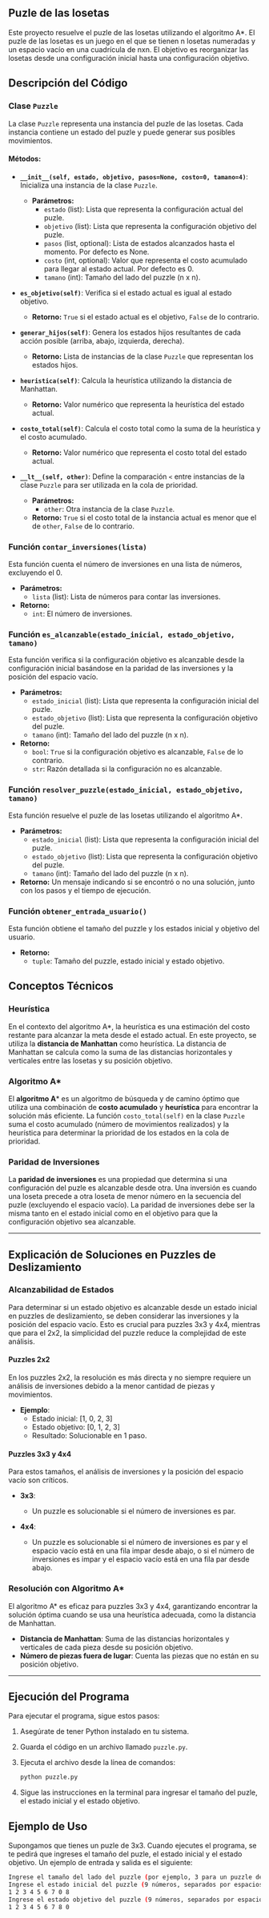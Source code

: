 ## Puzle de las losetas

Este proyecto resuelve el puzle de las losetas utilizando el algoritmo A*. El puzle de las losetas es un juego en el que se tienen n losetas numeradas y un espacio vacío en una cuadrícula de nxn. El objetivo es reorganizar las losetas desde una configuración inicial hasta una configuración objetivo.

## Descripción del Código

### Clase `Puzzle`

La clase `Puzzle` representa una instancia del puzle de las losetas. Cada instancia contiene un estado del puzle y puede generar sus posibles movimientos.

#### Métodos:

- **`__init__(self, estado, objetivo, pasos=None, costo=0, tamano=4)`**: Inicializa una instancia de la clase `Puzzle`.
  - **Parámetros:**
    - `estado` (list): Lista que representa la configuración actual del puzle.
    - `objetivo` (list): Lista que representa la configuración objetivo del puzle.
    - `pasos` (list, optional): Lista de estados alcanzados hasta el momento. Por defecto es None.
    - `costo` (int, optional): Valor que representa el costo acumulado para llegar al estado actual. Por defecto es 0.
    - `tamano` (int): Tamaño del lado del puzzle (n x n).

- **`es_objetivo(self)`**: Verifica si el estado actual es igual al estado objetivo.
  - **Retorno:** `True` si el estado actual es el objetivo, `False` de lo contrario.

- **`generar_hijos(self)`**: Genera los estados hijos resultantes de cada acción posible (arriba, abajo, izquierda, derecha).
  - **Retorno:** Lista de instancias de la clase `Puzzle` que representan los estados hijos.

- **`heuristica(self)`**: Calcula la heurística utilizando la distancia de Manhattan.
  - **Retorno:** Valor numérico que representa la heurística del estado actual.

- **`costo_total(self)`**: Calcula el costo total como la suma de la heurística y el costo acumulado.
  - **Retorno:** Valor numérico que representa el costo total del estado actual.

- **`__lt__(self, other)`**: Define la comparación `<` entre instancias de la clase `Puzzle` para ser utilizada en la cola de prioridad.
  - **Parámetros:**
    - `other`: Otra instancia de la clase `Puzzle`.
  - **Retorno:** `True` si el costo total de la instancia actual es menor que el de `other`, `False` de lo contrario.

### Función `contar_inversiones(lista)`

Esta función cuenta el número de inversiones en una lista de números, excluyendo el 0.

- **Parámetros:**
  - `lista` (list): Lista de números para contar las inversiones.
- **Retorno:**
  - `int`: El número de inversiones.

### Función `es_alcanzable(estado_inicial, estado_objetivo, tamano)`

Esta función verifica si la configuración objetivo es alcanzable desde la configuración inicial basándose en la paridad de las inversiones y la posición del espacio vacío.

- **Parámetros:**
  - `estado_inicial` (list): Lista que representa la configuración inicial del puzle.
  - `estado_objetivo` (list): Lista que representa la configuración objetivo del puzle.
  - `tamano` (int): Tamaño del lado del puzzle (n x n).
- **Retorno:** 
  - `bool`: `True` si la configuración objetivo es alcanzable, `False` de lo contrario.
  - `str`: Razón detallada si la configuración no es alcanzable.

### Función `resolver_puzzle(estado_inicial, estado_objetivo, tamano)`

Esta función resuelve el puzle de las losetas utilizando el algoritmo A*.

- **Parámetros:**
  - `estado_inicial` (list): Lista que representa la configuración inicial del puzle.
  - `estado_objetivo` (list): Lista que representa la configuración objetivo del puzle.
  - `tamano` (int): Tamaño del lado del puzzle (n x n).
- **Retorno:** Un mensaje indicando si se encontró o no una solución, junto con los pasos y el tiempo de ejecución.

### Función `obtener_entrada_usuario()`

Esta función obtiene el tamaño del puzzle y los estados inicial y objetivo del usuario.

- **Retorno:**
  - `tuple`: Tamaño del puzzle, estado inicial y estado objetivo.


## Conceptos Técnicos

### Heurística

En el contexto del algoritmo A*, la heurística es una estimación del costo restante para alcanzar la meta desde el estado actual. En este proyecto, se utiliza la **distancia de Manhattan** como heurística. La distancia de Manhattan se calcula como la suma de las distancias horizontales y verticales entre las losetas y su posición objetivo.

### Algoritmo A*

El **algoritmo A*** es un algoritmo de búsqueda y de camino óptimo que utiliza una combinación de **costo acumulado** y **heurística** para encontrar la solución más eficiente. La función `costo_total(self)` en la clase `Puzzle` suma el costo acumulado (número de movimientos realizados) y la heurística para determinar la prioridad de los estados en la cola de prioridad.

### Paridad de Inversiones

La **paridad de inversiones** es una propiedad que determina si una configuración del puzle es alcanzable desde otra. Una inversión es cuando una loseta precede a otra loseta de menor número en la secuencia del puzle (excluyendo el espacio vacío). La paridad de inversiones debe ser la misma tanto en el estado inicial como en el objetivo para que la configuración objetivo sea alcanzable.


---
## Explicación de Soluciones en Puzzles de Deslizamiento

### Alcanzabilidad de Estados

Para determinar si un estado objetivo es alcanzable desde un estado inicial en puzzles de deslizamiento, se deben considerar las inversiones y la posición del espacio vacío. Esto es crucial para puzzles 3x3 y 4x4, mientras que para el 2x2, la simplicidad del puzzle reduce la complejidad de este análisis.

#### Puzzles 2x2

En los puzzles 2x2, la resolución es más directa y no siempre requiere un análisis de inversiones debido a la menor cantidad de piezas y movimientos.

- **Ejemplo**:
  - Estado inicial: [1, 0, 2, 3]
  - Estado objetivo: [0, 1, 2, 3]
  - Resultado: Solucionable en 1 paso.

#### Puzzles 3x3 y 4x4

Para estos tamaños, el análisis de inversiones y la posición del espacio vacío son críticos.

- **3x3**:
  - Un puzzle es solucionable si el número de inversiones es par.

- **4x4**:
  - Un puzzle es solucionable si el número de inversiones es par y el espacio vacío está en una fila impar desde abajo, o si el número de inversiones es impar y el espacio vacío está en una fila par desde abajo.

### Resolución con Algoritmo A*

El algoritmo A* es eficaz para puzzles 3x3 y 4x4, garantizando encontrar la solución óptima cuando se usa una heurística adecuada, como la distancia de Manhattan.

- **Distancia de Manhattan**: Suma de las distancias horizontales y verticales de cada pieza desde su posición objetivo.
- **Número de piezas fuera de lugar**: Cuenta las piezas que no están en su posición objetivo.

---

## Ejecución del Programa

Para ejecutar el programa, sigue estos pasos:

1. Asegúrate de tener Python instalado en tu sistema.
2. Guarda el código en un archivo llamado `puzzle.py`.
3. Ejecuta el archivo desde la línea de comandos:

    ```sh
    python puzzle.py
    ```

4. Sigue las instrucciones en la terminal para ingresar el tamaño del puzle, el estado inicial y el estado objetivo.

## Ejemplo de Uso

Supongamos que tienes un puzle de 3x3. Cuando ejecutes el programa, se te pedirá que ingreses el tamaño del puzle, el estado inicial y el estado objetivo. Un ejemplo de entrada y salida es el siguiente:

```sh
Ingrese el tamaño del lado del puzzle (por ejemplo, 3 para un puzzle de 3x3): 3
Ingrese el estado inicial del puzzle (9 números, separados por espacios, con 0 representando el espacio vacío):
1 2 3 4 5 6 7 0 8
Ingrese el estado objetivo del puzzle (9 números, separados por espacios, con 0 representando el espacio vacío):
1 2 3 4 5 6 7 8 0

```

